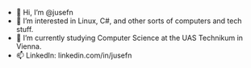 - 👋 Hi, I’m @jusefn
- 👀 I’m interested in Linux, C#, and other sorts of computers and tech stuff.
- 🌱 I’m currently studying Computer Science at the UAS Technikum in Vienna.
- 📫 LinkedIn: linkedin.com/in/jusefn

<!---
jusefn/jusefn is a ✨ special ✨ repository because its `README.md` (this file) appears on your GitHub profile.
You can click the Preview link to take a look at your changes.
--->
